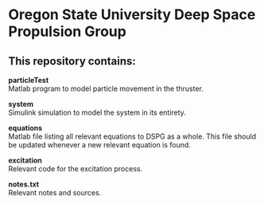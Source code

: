 # Oregon State University Deep Space Propulsion Group

This repository contains:
-----------------------------------------------------------------------------------------------------------------------------------
**particleTest**  
Matlab program to model particle movement in the thruster.


**system**  
Simulink simulation to model the system in its entirety.


**equations**  
Matlab file listing all relevant equations to DSPG as a whole. This file should be updated whenever a new relevant equation is found.


**excitation**  
Relevant code for the excitation process.

**notes.txt**  
Relevant notes and sources.
